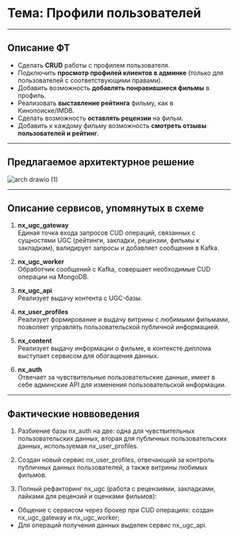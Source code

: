 # Тема: **Профили пользователей**

---

## Описание ФТ

- Сделать **CRUD** работы с профилем пользователя.
- Подключить **просмотр профилей клиентов в админке** (только для пользователей с соответствующими правами).
- Добавить возможность **добавлять понравившиеся фильмы** в профиль.
- Реализовать **выставление рейтинга** фильму, как в Кинопоиске/IMDB.
- Сделать возможность **оставлять рецензии** на фильм.
- Добавить к каждому фильму возможность **смотреть отзывы пользователей и рейтинг**.

---

## Предлагаемое архитектурное решение

![arch drawio (1)](https://github.com/user-attachments/assets/5f849209-0ec6-468e-9fe2-db592325e583)

---

## Описание сервисов, упомянутых в схеме

1. **nx_ugc_gateway**  
   Единая точка входа запросов CUD операций, связанных с сущностями UGC (рейтинги, закладки, рецензии, фильмы к закладкам), валидирует запросы и добавляет сообщения в Kafka.

2. **nx_ugc_worker**  
   Обработчик сообщений с Kafka, совершает необходимые CUD операции на MongoDB.

3. **nx_ugc_api**  
   Реализует выдачу контента с UGC-базы.

4. **nx_user_profiles**  
   Реализует формирование и выдачу витрины с любимыми фильмами, позволяет управлять пользовательской публичной информацией.

5. **nx_content**  
   Реализует выдачу информации о фильме, в контексте диплома выступает сервисом для обогащения данных.

6. **nx_auth**  
   Отвечает за чувствительные пользовательские данные, имеет в себе админские API для изменения пользовательской информации.

---

## Фактические новвоведения

1. Разбиение базы nx_auth на две: одна для чувствительных пользовательских данных, вторая для публичных пользовательских данных, используемая nx_user_profiles.
   
3. Создан новый сервис nx_user_profiles, отвечающий за контроль публичных данных пользователей, а также витрины любимых фильмов.
   
5. Полный рефакторинг nx_ugc (работа с рецензиями, закладками, лайками для рецензий и оценками фильмов):
  - Общение с сервисом через брокер при CUD операциях: создан nx_ugc_gateway и nx_ugc_worker;
  - Для операций получения данных выделен сервис nx_ugc_api.
